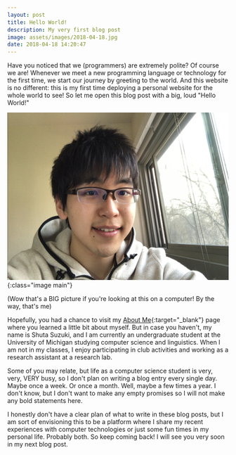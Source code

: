 ```yaml
---
layout: post
title: Hello World!
description: My very first blog post
image: assets/images/2018-04-18.jpg
date: 2018-04-18 14:20:47
---
```


Have you noticed that we (programmers) are extremely polite? Of course we are! Whenever we meet a new programming language or technology for the first time, we start our journey by greeting to the world. And this website is no different: this is my first time deploying a personal website for the whole world to see! So let me open this blog post with a big, loud "Hello World!"

![Shuta Suzuki Selfie](/assets/images/2018-04-18.jpg){:class="image main"}

(Wow that's a BIG picture if you're looking at this on a computer! By the way, that's me)

Hopefully, you had a chance to visit my [About Me](about_me.html){:target="_blank"} page where you learned a little bit about myself. But in case you haven't, my name is Shuta Suzuki, and I am currently an undergraduate student at the University of Michigan studying computer science and linguistics. When I am not in my classes, I enjoy participating in club activities and working as a research assistant at a research lab.

Some of you may relate, but life as a computer science student is very, very, VERY busy, so I don't plan on writing a blog entry every single day. Maybe once a week. Or once a month. Well, maybe a few times a year. I don't know, but I don't want to make any empty promises so I will not make any bold statements here.

I honestly don't have a clear plan of what to write in these blog posts, but I am sort of envisioning this to be a platform where I share my recent experiences with computer technologies or just some fun times in my personal life. Probably both. So keep coming back! I will see you very soon in my next blog post.